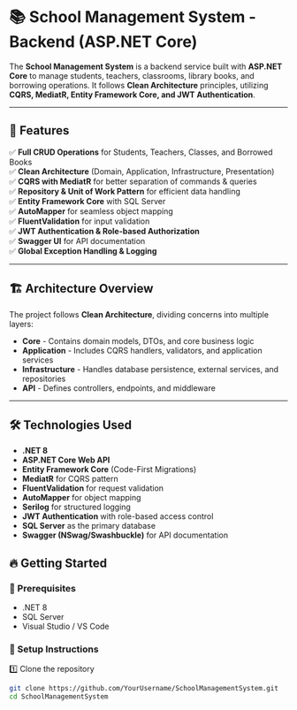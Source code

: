 # 📚 School Management System - Backend (ASP.NET Core)

The **School Management System** is a backend service built with **ASP.NET Core** to manage students, teachers, classrooms, library books, and borrowing operations. It follows **Clean Architecture** principles, utilizing **CQRS, MediatR, Entity Framework Core, and JWT Authentication**.

---

## 🚀 Features

✅ **Full CRUD Operations** for Students, Teachers, Classes, and Borrowed Books  
✅ **Clean Architecture** (Domain, Application, Infrastructure, Presentation)  
✅ **CQRS with MediatR** for better separation of commands & queries  
✅ **Repository & Unit of Work Pattern** for efficient data handling  
✅ **Entity Framework Core** with SQL Server  
✅ **AutoMapper** for seamless object mapping  
✅ **FluentValidation** for input validation  
✅ **JWT Authentication & Role-based Authorization**  
✅ **Swagger UI** for API documentation  
✅ **Global Exception Handling & Logging**  

---

## 🏗️ Architecture Overview

The project follows **Clean Architecture**, dividing concerns into multiple layers:

- **Core** - Contains domain models, DTOs, and core business logic  
- **Application** - Includes CQRS handlers, validators, and application services  
- **Infrastructure** - Handles database persistence, external services, and repositories  
- **API** - Defines controllers, endpoints, and middleware  

---

## 🛠️ Technologies Used

- **.NET 8**  
- **ASP.NET Core Web API**  
- **Entity Framework Core** (Code-First Migrations)  
- **MediatR** for CQRS pattern  
- **FluentValidation** for request validation  
- **AutoMapper** for object mapping  
- **Serilog** for structured logging  
- **JWT Authentication** with role-based access control  
- **SQL Server** as the primary database  
- **Swagger (NSwag/Swashbuckle)** for API documentation
  
## 🔥 Getting Started

### 📌 Prerequisites
- .NET 8  
- SQL Server  
- Visual Studio / VS Code  

### 🚀 Setup Instructions

1️⃣ Clone the repository  
```sh
git clone https://github.com/YourUsername/SchoolManagementSystem.git
cd SchoolManagementSystem
